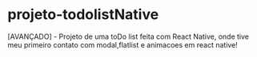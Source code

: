 # projeto-todolistNative
[AVANÇADO] - Projeto de uma toDo list feita com React Native, onde tive meu primeiro contato com modal,flatlist e animacoes em react native!
